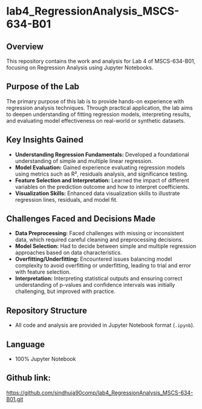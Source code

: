 # lab4_RegressionAnalysis_MSCS-634-B01

## Overview

This repository contains the work and analysis for Lab 4 of MSCS-634-B01, focusing on Regression Analysis using Jupyter Notebooks.

## Purpose of the Lab

The primary purpose of this lab is to provide hands-on experience with regression analysis techniques. Through practical application, the lab aims to deepen understanding of fitting regression models, interpreting results, and evaluating model effectiveness on real-world or synthetic datasets.

## Key Insights Gained

- **Understanding Regression Fundamentals:** Developed a foundational understanding of simple and multiple linear regression.
- **Model Evaluation:** Gained experience evaluating regression models using metrics such as R², residuals analysis, and significance testing.
- **Feature Selection and Interpretation:** Learned the impact of different variables on the prediction outcome and how to interpret coefficients.
- **Visualization Skills:** Enhanced data visualization skills to illustrate regression lines, residuals, and model fit.

## Challenges Faced and Decisions Made

- **Data Preprocessing:** Faced challenges with missing or inconsistent data, which required careful cleaning and preprocessing decisions.
- **Model Selection:** Had to decide between simple and multiple regression approaches based on data characteristics.
- **Overfitting/Underfitting:** Encountered issues balancing model complexity to avoid overfitting or underfitting, leading to trial and error with feature selection.
- **Interpretation:** Interpreting statistical outputs and ensuring correct understanding of p-values and confidence intervals was initially challenging, but improved with practice.

## Repository Structure

- All code and analysis are provided in Jupyter Notebook format (`.ipynb`).

## Language

- 100% Jupyter Notebook

## Github link: 
https://github.com/sindhuja90comp/lab4_RegressionAnalysis_MSCS-634-B01.git
